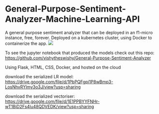 # General-Purpose-Sentiment-Analyzer-Machine-Learning-API
A general purpose sentiment analyzer that can be deployed in an f1-micro instance, free, forever. Deployed on a kubernetes cluster, using Docker to containerize the app.
[<img src="https://img.shields.io/badge/live-demo-brightgreen?style=for-the-badge&logo=appveyor?">](http://34.94.161.23)

To see the jupyter notebook that produced the models check out this repo: https://github.com/vishytheswishy/General-Purpose-Sentiment-Analyzer

Using Flask, HTML, CSS, Docker, and hosted on the cloud

download the serialized LR model:
https://drive.google.com/file/d/1PbPQFgpi1P8wBmp3-LosNhvRYlmy3o3J/view?usp=sharing

download the serialized vectoriser:
https://drive.google.com/file/d/1E1PPBYYFNHr-wT1BiD2Fs4lu48QDVEDK/view?usp=sharing

